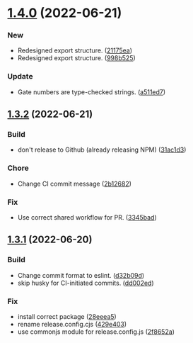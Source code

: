 # [1.4.0](https://github.com/tylergannon/human-design-core-ts/compare/v1.3.2...v1.4.0) (2022-06-21)


### New

* Redesigned export structure. ([21175ea](https://github.com/tylergannon/human-design-core-ts/commit/21175ead7f67d3984091ad5b3d13a24484158f84))
* Redesigned export structure. ([998b525](https://github.com/tylergannon/human-design-core-ts/commit/998b52502a062ab802215447597c27ad3b344b05))

### Update

* Gate numbers are type-checked strings. ([a511ed7](https://github.com/tylergannon/human-design-core-ts/commit/a511ed73b566040fd39a11d0dd556b90c867aac2))

## [1.3.2](https://github.com/tylergannon/human-design-core-ts/compare/v1.3.1...v1.3.2) (2022-06-21)


### Build

* don't release to Github (already releasing NPM) ([31ac1d3](https://github.com/tylergannon/human-design-core-ts/commit/31ac1d348c9935dbbf8fa1d8e0db2725eccdcb87))

### Chore

* Change CI commit message ([2b12682](https://github.com/tylergannon/human-design-core-ts/commit/2b12682409476913e8d7aac798b6a083e3d4df73))

### Fix

* Use correct shared workflow for PR. ([3345bad](https://github.com/tylergannon/human-design-core-ts/commit/3345bad0022a7628b6691f7d19c3230a2ecb11fe))

## [1.3.1](https://github.com/tylergannon/human-design-core-ts/compare/v1.3.0...v1.3.1) (2022-06-20)


### Build

* Change commit format to eslint. ([d32b09d](https://github.com/tylergannon/human-design-core-ts/commit/d32b09dc003bfae462e9de9d3d72715882939be5))
* skip husky for CI-initiated commits. ([dd002ed](https://github.com/tylergannon/human-design-core-ts/commit/dd002edf316a80dd868376b1ecad7b2a1c37db08))

### Fix

* install correct package ([28eeea5](https://github.com/tylergannon/human-design-core-ts/commit/28eeea5b48e8f3cc903a85a9b8e3e76a641816f6))
* rename release.config.cjs ([429e403](https://github.com/tylergannon/human-design-core-ts/commit/429e403362744e08d12bdce265bd444f78c570f8))
* use commonjs module for release.config.js ([2f8652a](https://github.com/tylergannon/human-design-core-ts/commit/2f8652a041037c7d26d7ced277eea28681e81e40))
